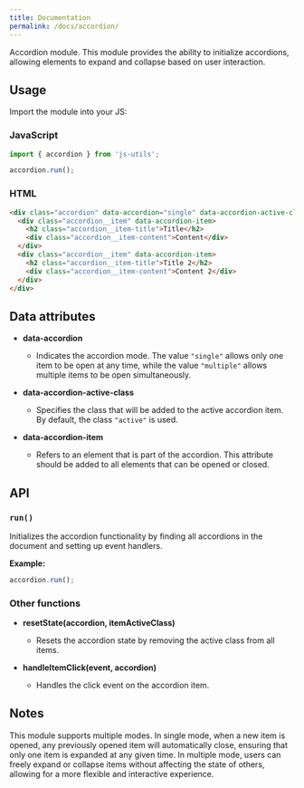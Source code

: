 ```yaml
---
title: Documentation
permalink: /docs/accordion/
---
```


Accordion module. This module provides the ability to initialize accordions, allowing elements to expand and collapse 
based on user interaction. 

## Usage 
Import the module into your JS:
### JavaScript
```javascript
import { accordion } from 'js-utils';

accordion.run();
```

### HTML
```html
<div class="accordion" data-accordion="single" data-accordion-active-class='active'>
  <div class="accordion__item" data-accordion-item>
    <h2 class="accordion__item-title">Title</h2>
    <div class="accordion__item-content">Content</div>
  </div>
  <div class="accordion__item" data-accordion-item>
    <h2 class="accordion__item-title">Title 2</h2>
    <div class="accordion__item-content">Content 2</div>
  </div>
</div>
```

## Data attributes

- **data-accordion**
  - Indicates the accordion mode. The value `"single"` allows only one item to be open at any time,
    while the value `"multiple"` allows multiple items to be open simultaneously.

- **data-accordion-active-class**
  - Specifies the class that will be added to the active accordion item. By default, the class `"active"` is used.

- **data-accordion-item**
  - Refers to an element that is part of the accordion. This attribute should be added to all elements 
    that can be opened or closed.

## API

### `run()`

Initializes the accordion functionality by finding all accordions in the document and setting up event handlers.

**Example:**

```javascript
accordion.run();
```

### Other functions

- **resetState(accordion, itemActiveClass)**
  - Resets the accordion state by removing the active class from all items.

- **handleItemClick(event, accordion)**
  - Handles the click event on the accordion item.

## Notes

This module supports multiple modes.
In single mode, when a new item is opened, any previously opened item will automatically close, ensuring that only 
one item is expanded at any given time. In multiple mode, users can freely expand or collapse items without affecting 
the state of others, allowing for a more flexible and interactive experience.
